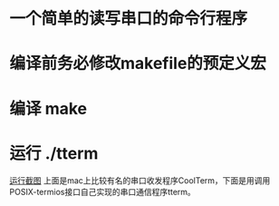 # 一个简单的读写串口的命令行程序
# 编译前务必修改makefile的预定义宏
# 编译 make
# 运行 ./tterm

[运行截图](https://github.com/xxyyttxx/Quadcopter/raw/master/utility/tterm/run-shot.png)
上面是mac上比较有名的串口收发程序CoolTerm，下面是用调用POSIX-termios接口自己实现的串口通信程序tterm。
